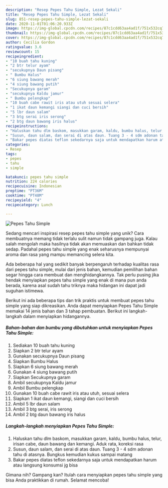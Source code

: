 ```yaml
---
description: "Resep Pepes Tahu Simple, Lezat Sekali"
title: "Resep Pepes Tahu Simple, Lezat Sekali"
slug: 851-resep-pepes-tahu-simple-lezat-sekali
date: 2020-11-01T01:06:20.933Z
image: https://img-global.cpcdn.com/recipes/87c1cdd63aa4ad1f/751x532cq70/pepes-tahu-simple-foto-resep-utama.jpg
thumbnail: https://img-global.cpcdn.com/recipes/87c1cdd63aa4ad1f/751x532cq70/pepes-tahu-simple-foto-resep-utama.jpg
cover: https://img-global.cpcdn.com/recipes/87c1cdd63aa4ad1f/751x532cq70/pepes-tahu-simple-foto-resep-utama.jpg
author: Cecilia Gordon
ratingvalue: 3.6
reviewcount: 15
recipeingredient:
- "10 buah tahu kuning"
- "2 btr telur ayam"
- "secukupnya Daun pisang"
- " Bumbu Halus"
- "6 siung bawang merah"
- "4 siung bawang putih"
- "Secukupnya garam"
- "secukupnya Kaldu jamur"
- " Bumbu pelengkap"
- "10 buah cabe rawit iris atau utuh sesuai selera"
- "1 ikat daun kemangi siangi dan cuci bersih"
- "5 lbr daun salam"
- "3 btg serai iris serong"
- "2 btg daun bawang iris halus"
recipeinstructions:
- "Haluskan tahu dlm baskom, masukkan garam, kaldu, bumbu halus, telur, irisan cabe, daun bawang dan kemangi. Aduk rata, koreksi rasa"
- "Susun, daun salam, dan serai di atas daun. Tuang 3 - 4 sdm adonan tahu di atasnya. Bungkus kemudian kukus sampai matang"
- "Bakar pepes diatas teflon sekedarnya saja untuk mendapatkan harum atau langsung konsumsi jg bisa"
categories:
- Resep
tags:
- pepes
- tahu
- simple

katakunci: pepes tahu simple 
nutrition: 224 calories
recipecuisine: Indonesian
preptime: "PT36M"
cooktime: "PT48M"
recipeyield: "4"
recipecategory: Lunch

---
```



![Pepes Tahu Simple](https://img-global.cpcdn.com/recipes/87c1cdd63aa4ad1f/751x532cq70/pepes-tahu-simple-foto-resep-utama.jpg)

Sedang mencari inspirasi resep pepes tahu simple yang unik? Cara membuatnya memang tidak terlalu sulit namun tidak gampang juga. Kalau salah mengolah maka hasilnya tidak akan memuaskan dan bahkan tidak sedap. Padahal pepes tahu simple yang enak seharusnya mempunyai aroma dan rasa yang mampu memancing selera kita.



Ada beberapa hal yang sedikit banyak berpengaruh terhadap kualitas rasa dari pepes tahu simple, mulai dari jenis bahan, kemudian pemilihan bahan segar hingga cara membuat dan menghidangkannya. Tak perlu pusing jika hendak menyiapkan pepes tahu simple yang enak di mana pun anda berada, karena asal sudah tahu triknya maka hidangan ini dapat jadi suguhan istimewa.


Berikut ini ada beberapa tips dan trik praktis untuk membuat pepes tahu simple yang siap dikreasikan. Anda dapat menyiapkan Pepes Tahu Simple memakai 14 jenis bahan dan 3 tahap pembuatan. Berikut ini langkah-langkah dalam menyiapkan hidangannya.

<!--inarticleads1-->

##### Bahan-bahan dan bumbu yang dibutuhkan untuk menyiapkan Pepes Tahu Simple:

1. Sediakan 10 buah tahu kuning
1. Siapkan 2 btr telur ayam
1. Gunakan secukupnya Daun pisang
1. Siapkan  Bumbu Halus
1. Siapkan 6 siung bawang merah
1. Gunakan 4 siung bawang putih
1. Siapkan Secukupnya garam
1. Ambil secukupnya Kaldu jamur
1. Ambil  Bumbu pelengkap
1. Gunakan 10 buah cabe rawit iris atau utuh, sesuai selera
1. Siapkan 1 ikat daun kemangi, siangi dan cuci bersih
1. Ambil 5 lbr daun salam
1. Ambil 3 btg serai, iris serong
1. Ambil 2 btg daun bawang iris halus




<!--inarticleads2-->

##### Langkah-langkah menyiapkan Pepes Tahu Simple:

1. Haluskan tahu dlm baskom, masukkan garam, kaldu, bumbu halus, telur, irisan cabe, daun bawang dan kemangi. Aduk rata, koreksi rasa
1. Susun, daun salam, dan serai di atas daun. Tuang 3 - 4 sdm adonan tahu di atasnya. Bungkus kemudian kukus sampai matang
1. Bakar pepes diatas teflon sekedarnya saja untuk mendapatkan harum atau langsung konsumsi jg bisa




Gimana nih? Gampang kan? Itulah cara menyiapkan pepes tahu simple yang bisa Anda praktikkan di rumah. Selamat mencoba!
